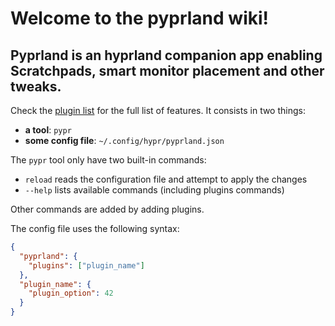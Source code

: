 # Welcome to the pyprland wiki!

## Pyprland is an hyprland companion app enabling Scratchpads, smart monitor placement and other tweaks.
Check the [plugin list](Plugins) for the full list of features.
It consists in two things:

- **a tool**: `pypr`
- **some config file**: `~/.config/hypr/pyprland.json`

The `pypr` tool only have two built-in commands:

- `reload` reads the configuration file and attempt to apply the changes
- `--help` lists available commands (including plugins commands)

Other commands are added by adding plugins.

The config file uses the following syntax:

```json
{
  "pyprland": {
    "plugins": ["plugin_name"]
  },
  "plugin_name": {
    "plugin_option": 42
  }
}
```